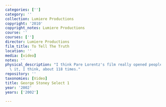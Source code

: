 ```yaml
---
categories: ['']
category: ''
collection: Lumiere Productions
copyright: '2010'
copyright_notes: Lumiere Productions
course: ''
courses: ['']
director: Lumiere Productions
film_title: To Tell The Truth
location: ''
media: [video]
notes: ''
physical_description: "I think Pare Lorentz's film really opened people up.\_ I showed\
  \ it, I think, about 118 times."
repository: ''
taxonomies: [Video]
title: George Stoney Select 1
year: '2002'
years: ['2002']

---
```

